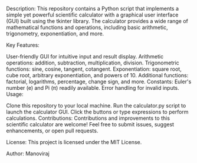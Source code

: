 Description:
This repository contains a Python script that implements a simple yet powerful scientific calculator with a graphical user interface (GUI) built using the tkinter library. The calculator provides a wide range of mathematical functions and operations, including basic arithmetic, trigonometry, exponentiation, and more.

Key Features:

User-friendly GUI for intuitive input and result display.
Arithmetic operations: addition, subtraction, multiplication, division.
Trigonometric functions: sine, cosine, tangent, cotangent.
Exponentiation: square root, cube root, arbitrary exponentiation, and powers of 10.
Additional functions: factorial, logarithms, percentage, change sign, and more.
Constants: Euler's number (e) and Pi (π) readily available.
Error handling for invalid inputs.
Usage:

Clone this repository to your local machine.
Run the calculator.py script to launch the calculator GUI.
Click the buttons or type expressions to perform calculations.
Contributions:
Contributions and improvements to this scientific calculator are welcome! Feel free to submit issues, suggest enhancements, or open pull requests.

License:
This project is licensed under the MIT License.

Author:
Manoviraj




